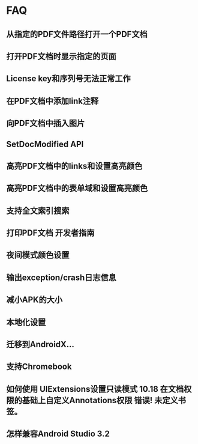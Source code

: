# FAQ

## 从指定的PDF文件路径打开一个PDF文档

## 打开PDF文档时显示指定的页面

## License key和序列号无法正常工作

## 在PDF文档中添加link注释

## 向PDF文档中插入图片

## SetDocModified API

## 高亮PDF文档中的links和设置高亮颜色

## 高亮PDF文档中的表单域和设置高亮颜色

## 支持全文索引搜索

## 打印PDF文档 开发者指南

## 夜间模式颜色设置

## 输出exception/crash日志信息

## 减小APK的大小

## 本地化设置

## 迁移到AndroidX...

## 支持Chromebook

## 如何使用 UIExtensions设置只读模式 10.18 在文档权限的基础上自定义Annotations权限 错误! 未定义书签。

## 怎样兼容Android Studio 3.2